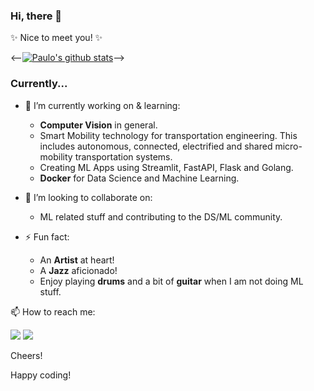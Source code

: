 ### Hi, there 👋

✨ Nice to meet you! ✨


<--[![Paulo's github stats](https://github-readme-stats.vercel.app/api?username=pau-lo&hide=stars&count_private=true&include_all_commits=true&show_icons=true&theme=algolia)](https://github.com/pau-lo/github-readme-stats)-->

### Currently...

- 🌱 I’m currently working on & learning:  
     - **Computer Vision** in general.
     - Smart Mobility technology for transportation engineering. 
       This includes autonomous, connected, electrified and shared micro-mobility transportation systems.
     - Creating ML Apps using Streamlit, FastAPI, Flask and Golang.
     - **Docker** for Data Science and Machine Learning.

- 👯 I’m looking to collaborate on:
     - ML related stuff and contributing to the DS/ML community.

- ⚡ Fun fact:
     - An **Artist** at heart!
     - A **Jazz** aficionado!
     - Enjoy playing **drums** and a bit of **guitar** when I am not doing ML stuff.

📫 How to reach me: 

 
   [![](https://img.icons8.com/color/32/000000/twitter.png)](https://twitter.com/_paulo_lopez_)
   [![](https://img.icons8.com/plasticine/32/000000/gmail.png)](mailto:paulo.lopez@protonmail.com?Subject=From_GitHub)


Cheers! 

Happy coding!
          
  
          



          
     


